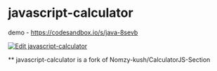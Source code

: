 # javascript-calculator

demo - https://codesandbox.io/s/java-8sevb

[![Edit javascript-calculator](https://codesandbox.io/static/img/play-codesandbox.svg)](https://codesandbox.io/s/javascript-calculator-8sevb?fontsize=14&hidenavigation=1&theme=dark)


** javascript-calculator is a fork of Nomzy-kush/CalculatorJS-Section

